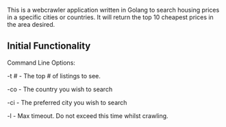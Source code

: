 This is a webcrawler application written in Golang to search housing prices in a specific cities or countries. It will return the top 10 cheapest prices in the  area desired.

Initial Functionality
---------------------

Command Line Options:
 
 -t # - The top # of listings to see.
 
 -co <Country> - The country you wish to search
 
 -ci <City> - The preferred city you wish to search
 
 -l <time> - Max timeout. Do not exceed this time whilst crawling.



